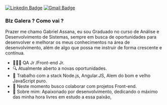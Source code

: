 [![Linkedin Badge](https://img.shields.io/badge/-LinkedIn-blue?style=flat-square&logo=Linkedin&logoColor=white&link=https://www.linkedin.com/in/gabriel-vieira-assana-62405414a/)](https://www.linkedin.com/in/gabriel-vieira-assana-62405414a/)
[![Gmail Badge](https://img.shields.io/badge/-Gmail-c14438?style=flat-square&logo=Gmail&logoColor=white&link=mailto:contato.gabrielhhz2@gmail.com)](mailto:contato.gabrielhhz2@gmail.com)
### Blz Galera ? Como vai ?
Prazer me chamo Gabriel Assana, eu sou Graduado no curso de Análise e Desenvolvimento de Sistemas, sempre em busca de oportunidades para desenvolver e melhorar os meus conhecimentos na área de desenvolvimento, além de algo que possa me instruir de forma crescente e contínua.
- 👨🏻‍💻  QA Jr /Front-end Jr.
- 🔍 Atualmente aberto a novas oportunidades.
- 📰 Trabalho com a stack Node.js, Angular.JS, Alem do bom e velho JavaScript puro.
- 📡 Neste momento busco colaborar com projetos Front-end.
- 💬 Sobre mim: Apaixonado por desenvolvimento, dedicando o máximo das minha hora livres em estudo a essa paixão, 

